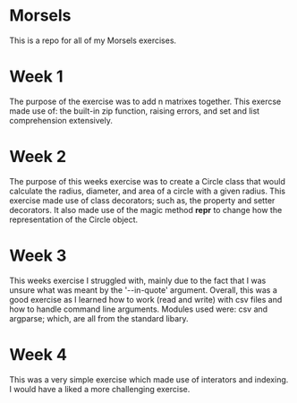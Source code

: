 # Morsels
This is a repo for all of my Morsels exercises.
# Week 1
The purpose of the exercise was to add n matrixes together. This exercse made use of: the built-in zip function, raising errors, and set and list comprehension extensively.
# Week 2
The purpose of this weeks exercise was to create a Circle class that would calculate the radius, diameter, and area of a circle with a given radius. This exercise made use of class decorators; such as, the property and setter decorators. It also made use of the magic method __repr__ to change how the representation of the Circle object.
# Week 3
This weeks exercise I struggled with, mainly due to the fact that I was unsure what was meant by the '--in-quote' argument. Overall, this was a good exercise as I learned how to work (read and write) with csv files and how to handle command line arguments. Modules used were: csv and argparse; which, are all from the standard libary.
# Week 4
This was a very simple exercise which made use of interators and indexing. I would have a liked a more challenging exercise.
